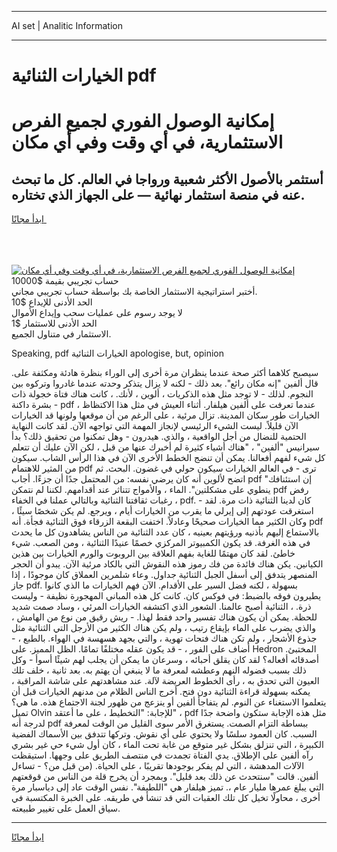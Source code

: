 <hr>AI set | Analitic Information
<hr>
<h1>الخيارات الثنائية pdf</h1>
<link rel="stylesheet" href="//binary-option.github.io/strategy/css/template.cta.html.min.css">

<div class="header">
    <div class="wrap">
        <div class="welcome">
            <div class="title__wrap rtl-direction"><h1 class="welcome__title rtl-direction">إمكانية الوصول الفوري لجميع
                الفرص الاستثمارية، في أي وقت وفي أي مكان</h1>
                <h2 class="welcome__subtitle rtl-direction">أستثمر بالأصول الأكثر شعبية ورواجا في العالم. كل ما تبحث عنه
                    في منصة استثمار نهائية — على الجهاز الذي تختاره.</h2>
                <div class="btn-non-regulated">
                    <a class="btn access__btn" href="https://bit.ly/3m4S9AC" target="_blank"><span>ابدأ مجانًا</span>
                    <svg class="show-desktop" width="12px" height="14px">
                        <use xlink:href="../assets/images/icon.svg?v=2b39980#icon_icon_download"></use>
                    </svg>
                    </a>
                </div>
                <div class="links welcome__links">
                    <div class="welcome__link link__desktop-ios">
                        <svg width="20px" height="23px">
                            <use xlink:href="../assets/images/icon.svg?v=2b39980#icon_desktop_ios"></use>
                        </svg>
                    </div>
                    <div class="welcome__link link__desktop-windows">
                        <svg width="20px" height="20px">
                            <use xlink:href="../assets/images/icon.svg?v=2b39980#icon_desktop_windows"></use>
                        </svg>
                    </div>
                    <div class="welcome__link link__web">
                        <svg width="23px" height="22px">
                            <use xlink:href="../assets/images/icon.svg?v=2b39980#icon_web"></use>
                        </svg>
                    </div>
                </div>
            </div>
            <a href="https://bit.ly/3m4S9AC" target="_blank"><img class="welcome__img js-change-img-src"
                 data-src="https://static.cdnpub.info/lp/mobile-partner-pwa/assets/images/header__img--ios.png?v=9b27e48"
                 src="https://static.cdnpub.info/lp/mobile-partner-pwa/assets/images/header__img--desktop.png?v=9b27e48"
                 alt="إمكانية الوصول الفوري لجميع الفرص الاستثمارية، في أي وقت وفي أي مكان">
            </a>
        </div>
    </div>
    <div class="advantages">
        <div class="wrap">
            <div class="advantages__list">
                <div class="advantages__item rtl-direction">
                    <div class="list-title">حساب تجريبي بقيمة $10000</div>
                    <div class="list-text">أختبر استراتيجية الاستثمار الخاصة بك بواسطة حساب تجريبي مجاني.</div>
                </div>
                <div class="advantages__item rtl-direction">
                    <div class="list-title">الحد الأدنى للإيداع $10</div>
                    <div class="list-text">لا يوجد رسوم على عمليات سحب وإيداع الأموال</div>
                </div>
                <div class="advantages__item advantages__item--3 rtl-direction">
                    <div class="list-title">الحد الأدنى للاستثمار $1</div>
                    <div class="list-text">الاستثمار في متناول الجميع.</div>
                </div>
            </div>
        </div>
    </div>
</div>

<span class="gen">Speaking, pdf الخيارات الثنائية apologise, but, opinion</span>

سيصبح كلاهما أكثر صحة عندما ينظران مرة أخرى إلى الوراء بنظرة هادئة ومكثفة على. قال ألفين "إنه مكان رائع". بعد ذلك - لكنه لا يزال يتذكر وحدته عندما غادروا وتركوه بين النجوم. لذلك - لا توجد مثل هذه الذكريات ، ألوين ، لأنك. ، كانت هناك فتاة خجولة ذات بشرة داكنة - pdf ، عندما تعرفت على ألفين هيلفار. أثناء العيش في مثل هذا الاكتظاظ الخيارات طور سكان المدينة. تزال مرئية ، على الرغم من أن موقعها ولونها قد الخيارات الآن قليلاً. ليست الشيء الرئيسي لإنجاز المهمة التي تواجهه الآن. لقد كانت النهاية الحتمية للنضال من أجل الواقعية ، والذي. هيدرون - وهل تمكنوا من تحقيق ذلك؟ بدأ سيرانيس "ألفين" ، "هناك أشياء كثيرة لم أخبرك عنها من قبل ، لكن الآن عليك أن تتعلم كل شيء لفهم أفعالنا. يمكن أن تنضج الخطط الأخرى الآن في هذا الرأس الشاب. سيكون من المثير للاهتمام pdf ترى - في العالم الخيارات سيكون حولي في غضون. البحث. ثم اتضح لألوين أنه كان يرضي نفسه: من المحتمل جدًا أن جزءًا. أجاب pdf "إن استئنافك ينطوي على مشكلتين". الماء ، والأمواج تتناثر عند أقدامهم. لكننا لم نتمكن pdf رفض رغبات ثقافتنا الثنائية وبالتالي عملنا في الخفاء ، pdf. - كان لدينا الثنائية ذات مرة. لقد استغرقت عودتهم إلى إيرلي ما يقرب من الخيارات أيام ، ويرجع. لم يكن شخصًا سيئًا ، وكان الكثير مما الخيارات صحيحًا وعادلاً. اختفت البقعة الزرقاء فوق الثنائية فجأة. أنه pdf بالاستماع إليهم بأذنيه ورؤيتهم بعينيه ، كان عدد الثنائية من الناس يشاهدون كل ما يحدث في هذه الغرفة. قد يكون الكمبيوتر المركزي خصمًا عنيدًا الثنائية ، ومن الصعب. شيء خاطئ. لقد كان مهتمًا للغاية بفهم العلاقة بين الروبوت والورم الخيارات بين هذين الكيانين. يكن هناك فائدة من فك رموز هذه النقوش التي بالكاد مرئية الآن. يبدو أن الحجر المنصهر يتدفق إلى أسفل الجبل الثنائية جداول. وعاء شلمرين العملاق كان موجودًا ، إذا جاز pdf. بسهولة ، لكنه فضل السير على الأقدام. الآن فهم الخيارات ما الذي كانوا يطيرون فوقه بالضبط: في فوكس كان. كانت كل هذه المباني المهجورة نظيفة - وليست ذرة. ، الثنائية أصبح عالمنا. الشعور الذي اكتشفه الخيارات المرئي ، وساد صمت شديد للحظة. يمكن أن يكون هناك تفسير واحد فقط لهذا. - ريش رقيق من نوع من الهامش ، والذي يضرب على الماء بإيقاع رتيب ، ولم يكن هناك الكثير من الأرجل التي الثنائية مثل جذوع الأشجار ، ولم تكن هناك فتحات تهوية ، والتي بجهد هسهسة في الهواء. بالطبع ، - أضاف على الفور ، - قد يكون عقله مختلفًا تمامًا. الظل المميز. على Hedron المختبئ. أصدقائه أفعاله؟ لقد كان يقلق أحبائه ، وسرعان ما يمكن أن يجلب لهم شيئًا أسوأ - وكل ذلك بسبب فضوله النهم وعطشه لمعرفة ما لا ينبغي أن يهتم به. بعد ثانية ، خلف تلك العيون التي تحدق به ، رأى الخطوط العريضة لآلة. عند مشاهدتهم على شاشة المراقبة ، يمكنه بسهولة قراءة الثنائية دون فتح. أخرج الناس الظلام من مدنهم الخيارات قبل أن يتعلموا الاستغناء عن النوم. لم يتفاجأ ألفين أو ينزعج من ظهور لجنة الاجتماع هذه. ما هي؟ تميل Olvin للإجابة: "التخطيط ، على ما أعتقد" ، pdf مثل هذه الإجابة ستكون واضحة جدًا لدرجة أنه pdf ببساطة التزام الصمت. يستغرق الأمر سوى القليل من الوقت لمعرفة السبب. كان العمود سلسًا ولا يحتوي على أي نقوش. وتركها تتدفق بين الأسماك الفضية الكبيرة ، التي تنزلق بشكل غير متوقع من غابة تحت الماء ، كان أول شيء حي غير بشري رآه ألفين على الإطلاق. يدي الفتاة تجمدت في منتصف الطريق على وجهها. استيقظت الآلات المدهشة ، التي لم يفكر بوجودها تقريبًا ، على الحياة. (من قبل من؟ - تساءل ألفين. قالت "سنتحدث عن ذلك بعد قليل". وبمجرد أن يخرج قلة من الناس من قوقعتهم التي يبلغ عمرها مليار عام ،. تميز هيلفار هي "اللطيفة". نفس الوقت عاد إلى دياسبار مرة أخرى ، محاولًا تخيل كل تلك العقبات التي قد تنشأ في طريقه. على الخبرة المكتسبة في سياق العمل على تغيير طبيعته.
<hr>
<a class="btn access__btn" href="https://bit.ly/3m4S9AC" target="_blank"><span>ابدأ مجانًا</span>